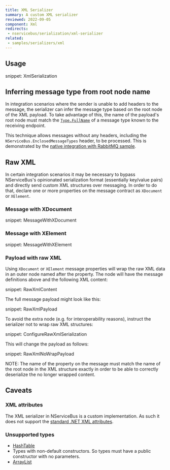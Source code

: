 ```yaml
---
title: XML Serializer
summary: A custom XML serializer
reviewed: 2022-09-05
component: Xml
redirects:
 - nservicebus/serialization/xml-serializer
related:
 - samples/serializers/xml
---
```


## Usage

snippet: XmlSerialization

## Inferring message type from root node name

In integration scenarios where the sender is unable to add headers to the message, the serializer can infer the message type based on the root node of the XML payload. To take advantage of this, the name of the payload's root node must match the [`Type.FullName`](https://msdn.microsoft.com/en-us/library/system.type.fullname) of a message type known to the receiving endpoint.

This technique allows messages without any headers, including the `NServiceBus.EnclosedMessageTypes` header, to be processed. This is demonstrated by the [native integration with RabbitMQ sample](/samples/rabbitmq/native-integration/).

## Raw XML

In certain integration scenarios it may be necessary to bypass NServiceBus's opinionated serialization format (essentially key/value pairs) and directly send custom XML structures over messaging. In order to do that, declare one or more properties on the message contract as `XDocument` or `XElement`.

### Message with XDocument

snippet: MessageWithXDocument

### Message with XElement

snippet: MessageWithXElement

### Payload with raw XML

Using `XDocument` or `XElement` message properties will wrap the raw XML data in an outer node named after the property. The node will have the message definitions above and the following XML content:

snippet: RawXmlContent

The full message payload might look like this:

snippet: RawXmlPayload

To avoid the extra node (e.g. for interoperability reasons), instruct the serializer not to wrap raw XML structures:

snippet: ConfigureRawXmlSerialization

This will change the payload as follows:

snippet: RawXmlNoWrapPayload

NOTE: The name of the property on the message must match the name of the root node in the XML structure exactly in order to be able to correctly deserialize the no longer wrapped content.

## Caveats

### XML attributes

The XML serializer in NServiceBus is a custom implementation. As such it does not support the [standard .NET XML attributes](https://docs.microsoft.com/en-us/dotnet/framework/serialization/controlling-xml-serialization-using-attributes).

### Unsupported types

* [HashTable](https://msdn.microsoft.com/en-us/library/system.collections.hashtable.aspx)
* Types with non-default constructors. So types must have a public constructor with no parameters.
* [ArrayList](https://msdn.microsoft.com/en-us/library/system.collections.arraylist.aspx)
